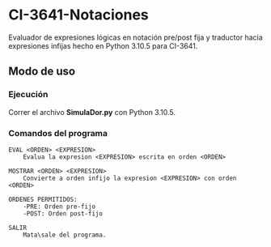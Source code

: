 # CI-3641-Notaciones
Evaluador de expresiones lógicas en notación pre/post fija y traductor hacia expresiones infijas hecho en Python 3.10.5 para CI-3641.

## Modo de uso
### Ejecución
Correr el archivo **SimulaDor.py** con Python 3.10.5.
### Comandos del programa
```
EVAL <ORDEN> <EXPRESION>
	Evalua la expresion <EXPRESION> escrita en orden <ORDEN>

MOSTRAR <ORDEN> <EXPRESION>
	Convierte a orden infijo la expresion <EXPRESION> con orden <ORDEN>

ORDENES PERMITIDOS:
	-PRE: Orden pre-fijo
	-POST: Orden post-fijo

SALIR
	Mata\sale del programa.
```
